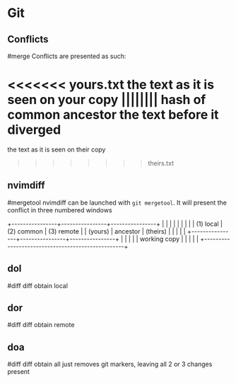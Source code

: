 # Git

## Conflicts
#merge
Conflicts are presented as such:

<<<<<<< yours.txt
the text as it is seen on your copy
|||||||| hash of common ancestor
the text before it diverged
========
the text as it is seen on their copy
>>>>>>>> theirs.txt

## nvimdiff
#mergetool
nvimdiff can be launched with `git mergetool`. It will present the conflict in three numbered windows

+----------------+----------------+----------------+
|                |                |                |
|                |                |                |
|   (1) local    |   (2) common   |   (3) remote   |
|    (yours)     |    ancestor    |    (theirs)    |
|                |                |                |
+----------------+----------------+----------------+
|                                                  |
|                                                  |
|                   working copy                   |
|                                                  |
|                                                  |
+--------------------------------------------------+

## dol
#diff
diff obtain local

## dor
#diff
diff obtain remote

## doa
#diff
diff obtain all
just removes git markers, leaving all 2 or 3 changes present


